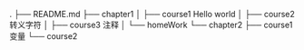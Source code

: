 .
├── README.md
├── chapter1
│   ├── course1 Hello world
│   ├── course2 转义字符
│   ├── course3 注释
│   └── homeWork
└── chapter2
    ├── course1 变量
    └── course2